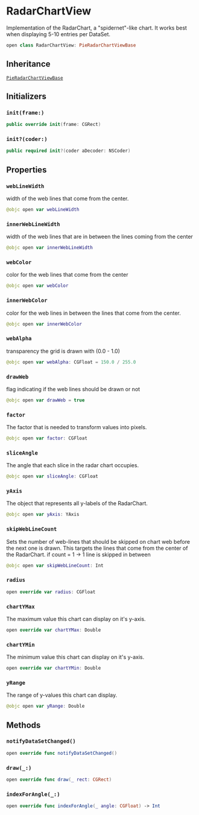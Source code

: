 # RadarChartView

Implementation of the RadarChart, a "spidernet"-like chart. It works best
when displaying 5-10 entries per DataSet.

``` swift
open class RadarChartView: PieRadarChartViewBase
```

## Inheritance

[`PieRadarChartViewBase`](/PieRadarChartViewBase)

## Initializers

### `init(frame:)`

``` swift
public override init(frame: CGRect)
```

### `init?(coder:)`

``` swift
public required init?(coder aDecoder: NSCoder)
```

## Properties

### `webLineWidth`

width of the web lines that come from the center.

``` swift
@objc open var webLineWidth 
```

### `innerWebLineWidth`

width of the web lines that are in between the lines coming from the center

``` swift
@objc open var innerWebLineWidth 
```

### `webColor`

color for the web lines that come from the center

``` swift
@objc open var webColor 
```

### `innerWebColor`

color for the web lines in between the lines that come from the center.

``` swift
@objc open var innerWebColor 
```

### `webAlpha`

transparency the grid is drawn with (0.0 - 1.0)

``` swift
@objc open var webAlpha: CGFloat = 150.0 / 255.0
```

### `drawWeb`

flag indicating if the web lines should be drawn or not

``` swift
@objc open var drawWeb = true
```

### `factor`

The factor that is needed to transform values into pixels.

``` swift
@objc open var factor: CGFloat
```

### `sliceAngle`

The angle that each slice in the radar chart occupies.

``` swift
@objc open var sliceAngle: CGFloat
```

### `yAxis`

The object that represents all y-labels of the RadarChart.

``` swift
@objc open var yAxis: YAxis
```

### `skipWebLineCount`

Sets the number of web-lines that should be skipped on chart web before the next one is drawn. This targets the lines that come from the center of the RadarChart.
if count = 1 -\> 1 line is skipped in between

``` swift
@objc open var skipWebLineCount: Int
```

### `radius`

``` swift
open override var radius: CGFloat
```

### `chartYMax`

The maximum value this chart can display on it's y-axis.

``` swift
open override var chartYMax: Double 
```

### `chartYMin`

The minimum value this chart can display on it's y-axis.

``` swift
open override var chartYMin: Double 
```

### `yRange`

The range of y-values this chart can display.

``` swift
@objc open var yRange: Double 
```

## Methods

### `notifyDataSetChanged()`

``` swift
open override func notifyDataSetChanged()
```

### `draw(_:)`

``` swift
open override func draw(_ rect: CGRect)
```

### `indexForAngle(_:)`

``` swift
open override func indexForAngle(_ angle: CGFloat) -> Int
```

